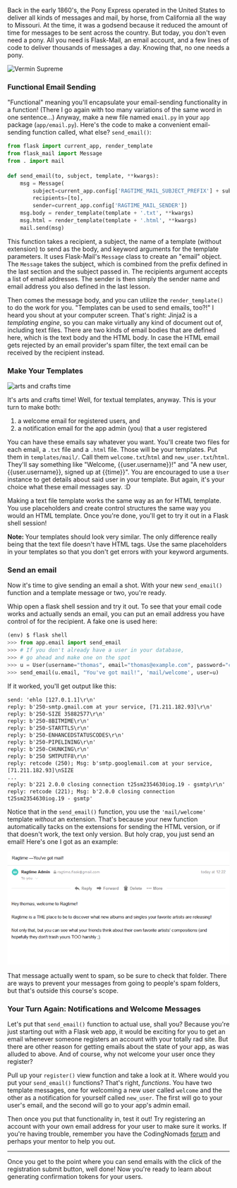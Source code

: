 Back in the early 1860's, the Pony Express operated in the United States to deliver all kinds of messages and mail, by horse, from California all the way to Missouri. At the time, it was a godsend because it reduced the amount of time for messages to be sent across the country. But today, you don't even need a pony. All you need is Flask-Mail, an email account, and a few lines of code to deliver thousands of messages a day. Knowing that, no one needs a pony.

![Vermin Supreme](https://lybio.net//wp-content/uploads/Vermin-Supreme-When-Im-President-Everyone-Gets-A-Free-Pony.jpg)

### Functional Email Sending

"Functional" meaning you'll encapsulate your email-sending functionality in a function! (There I go again with too many variations of the same word in one sentence...) Anyway, make a new file named `email.py` in your `app` package (`app/email.py`). Here's the code to make a convenient email-sending function called, what else? `send_email()`:

```python
from flask import current_app, render_template
from flask_mail import Message
from . import mail

def send_email(to, subject, template, **kwargs):
    msg = Message(
        subject=current_app.config['RAGTIME_MAIL_SUBJECT_PREFIX'] + subject,
        recipients=[to],
        sender=current_app.config['RAGTIME_MAIL_SENDER'])
    msg.body = render_template(template + '.txt', **kwargs)
    msg.html = render_template(template + '.html', **kwargs)
    mail.send(msg)
```

This function takes a recipient, a subject, the name of a template (without extension) to send as the body, and keyword arguments for the template parameters. It uses Flask-Mail's `Message` class to create an "email" object. The `Message` takes the subject, which is combined from the prefix defined in the last section and the subject passed in. The recipients argument accepts a list of email addresses. The sender is then simply the sender name and email address you also defined in the last lesson.

Then comes the message body, and you can utilize the `render_template()` to do the work for you. "Templates can be used to send emails, too?!" I heard you shout at your computer screen. That's right: Jinja2 is a *templating engine*, so you can make virtually any kind of document out of, including text files. There are two kinds of email bodies that are defined here, which is the text body and the HTML body. In case the HTML email gets rejected by an email provider's spam filter, the text email can be received by the recipient instead.

### Make Your Templates

![arts and crafts time](https://images.unsplash.com/photo-1584515828432-06198c3196a8?ixlib=rb-1.2.1&ixid=eyJhcHBfaWQiOjEyMDd9&auto=format&fit=crop&w=700&q=80)

It's arts and crafts time! Well, for textual templates, anyway. This is your turn to make both:

1. a welcome email for registered users, and
2. a notification email for the app admin (you) that a user registered

You can have these emails say whatever you want. You'll create two files for each email, a `.txt` file and a `.html` file. Those will be your templates. Put them in `templates/mail/`. Call them `welcome.txt`/`html` and `new_user.txt`/`html`. They'll say something like "Welcome, {{user.username}}!" and "A new user, {{user.username}}, signed up at {{time}}". You are encouraged to use a `User` instance to get details about said user in your template. But again, it's your choice what these email messages say. :D

Making a text file template works the same way as an for HTML template. You use placeholders and create control structures the same way you would an HTML template. Once you're done, you'll get to try it out in a Flask shell session!

<div class="alert alert-warning" role="alert"><strong>Note: </strong>Your templates should look very similar. The only difference really being that the text file doesn't have HTML tags. Use the same placeholders in your templates so that you don't get errors with your keyword arguments.</div>

### Send an email

Now it's time to give sending an email a shot. With your new `send_email()` function and a template message or two, you're ready.

Whip open a flask shell session and try it out. To see that your email code works and actually sends an email, you can put an email address you have control of for the recipient. A fake one is used here:

```python
(env) $ flask shell
>>> from app.email import send_email
>>> # If you don't already have a user in your database,
>>> # go ahead and make one on the spot
>>> u = User(username="thomas", email="thomas@example.com", password="corn")
>>> send_email(u.email, "You've got mail!", 'mail/welcome', user=u)
```

If it worked, you'll get output like this:
```
send: 'ehlo [127.0.1.1]\r\n'
reply: b'250-smtp.gmail.com at your service, [71.211.182.93]\r\n'
reply: b'250-SIZE 35882577\r\n'
reply: b'250-8BITMIME\r\n'
reply: b'250-STARTTLS\r\n'
reply: b'250-ENHANCEDSTATUSCODES\r\n'
reply: b'250-PIPELINING\r\n'
reply: b'250-CHUNKING\r\n'
reply: b'250 SMTPUTF8\r\n'
reply: retcode (250); Msg: b'smtp.googlemail.com at your service, [71.211.182.93]\nSIZE
...
reply: b'221 2.0.0 closing connection t25sm2354630iog.19 - gsmtp\r\n'
reply: retcode (221); Msg: b'2.0.0 closing connection t25sm2354630iog.19 - gsmtp'
```

Notice that in the `send_email()` function, you use the `'mail/welcome'` template *without* an extension. That's because your new function automatically tacks on the extensions for sending the HTML version, or if that doesn't work, the text only version. But holy crap, you just send an email! Here's one I got as an example:

![email from app](../images/email_from_app.png)

That message actually went to spam, so be sure to check that folder. There are ways to prevent your messages from going to people's spam folders, but that's outside this course's scope.

### Your Turn Again: Notifications and Welcome Messages

Let's put that `send_email()` function to actual use, shall you? Because you're just starting out with a Flask web app, it would be exciting for you to get an email whenever someone registers an account with your totally rad site. But there are other reason for getting emails about the state of your app, as was alluded to above. And of course, why not welcome your user once they register?

Pull up your `register()` view function and take a look at it. Where would you put your `send_email()` functions? That's right, *functions*. You have two template messages, one for welcoming a new user called `welcome` and the other as a notification for yourself called `new_user`. The first will go to your user's email, and the second will go to your app's admin email.

Then once you put that functionality in, test it out! Try registering an account with your own email address for your user to make sure it works. If you're having trouble, remember you have the CodingNomads <a href="https://forum.codingnomads.co/c/courses/flask-webdev/33" target="_blank">forum</a> and perhaps your mentor to help you out.

___

Once you get to the point where you can send emails with the click of the registration submit button, well done! Now you're ready to learn about generating confirmation tokens for your users.
